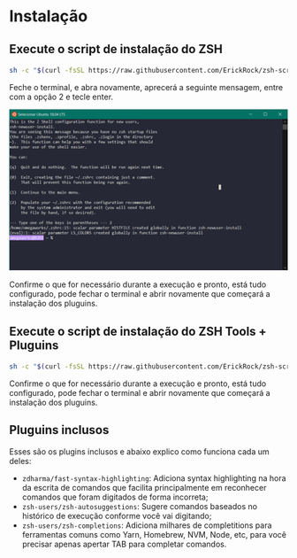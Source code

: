 # Instalação

## Execute o script de instalação do ZSH

```bash
sh -c "$(curl -fsSL https://raw.githubusercontent.com/ErickRock/zsh-script/master/zsh-install.sh)" -y
```

Feche o terminal, e abra novamente, aprecerá a seguinte mensagem, entre com a opção 2 e tecle enter.

![](/.github/default.png)


Confirme o que for necessário durante a execução e pronto, está tudo configurado,
pode fechar o terminal e abrir novamente que começará a instalação dos pluguins.

## Execute o script de instalação do ZSH Tools + Pluguins

```bash
sh -c "$(curl -fsSL https://raw.githubusercontent.com/ErickRock/zsh-script/master/tools-zsh-install.sh)" -y
```

Confirme o que for necessário durante a execução e pronto, está tudo configurado,
pode fechar o terminal e abrir novamente que começará a instalação dos pluguins.

## Pluguins inclusos

Esses são os plugins inclusos e abaixo explico como funciona cada um deles:

- `zdharma/fast-syntax-highlighting`: Adiciona syntax highlighting na hora da escrita de comandos que facilita principalmente em reconhecer comandos que foram digitados de forma incorreta;
- `zsh-users/zsh-autosuggestions`: Sugere comandos baseados no histórico de execução conforme você vai digitando;
- `zsh-users/zsh-completions`: Adiciona milhares de completitions para ferramentas comuns como Yarn, Homebrew, NVM, Node, etc, para você precisar apenas apertar TAB para completar comandos.